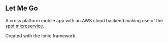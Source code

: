 ## Let Me Go

A cross platform mobile app with an AWS cloud backend making use of the [spot microservice](https://github.com/juvodu/spot_service).

Created with the Ionic framework.
